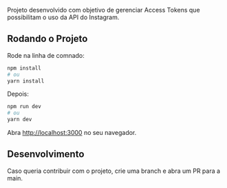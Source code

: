 Projeto desenvolvido com objetivo de gerenciar Access Tokens que possibilitam o uso da API do Instagram.

## Rodando o Projeto

Rode na linha de comnado:

```bash
npm install
# ou
yarn install
```

Depois:

```bash
npm run dev
# ou
yarn dev
```

Abra [http://localhost:3000](http://localhost:3000) no seu navegador.

## Desenvolvimento

Caso queria contribuir com o projeto, crie uma branch e abra um PR para a main.

